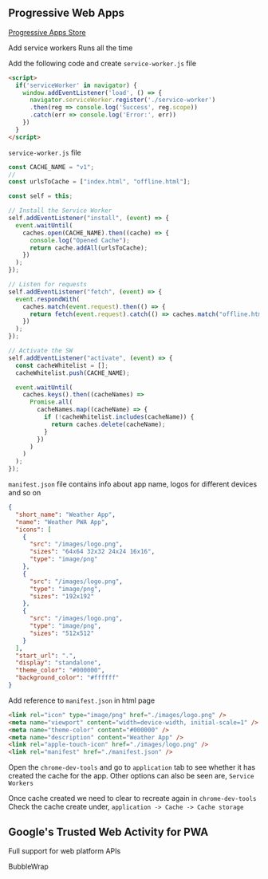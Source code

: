 ## Progressive Web Apps

[Progressive Apps Store](https://progressiveapp.store/home)

Add service workers Runs all the time

Add the following code and create `service-worker.js` file
```html
<script>
  if('serviceWorker' in navigator) {
    window.addEventListener('load', () => {
      navigator.serviceWorker.register('./service-worker')
      .then(reg => console.log('Success', reg.scope))
      .catch(err => console.log('Error:', err))
    })
  }
</script>
```

`service-worker.js` file
```js
const CACHE_NAME = "v1";
//
const urlsToCache = ["index.html", "offline.html"];

const self = this;

// Install the Service Worker
self.addEventListener("install", (event) => {
  event.waitUntil(
    caches.open(CACHE_NAME).then((cache) => {
      console.log("Opened Cache");
      return cache.addAll(urlsToCache);
    })
  );
});

// Listen for requests
self.addEventListener("fetch", (event) => {
  event.respondWith(
    caches.match(event.request).then(() => {
      return fetch(event.request).catch(() => caches.match("offline.html"));
    })
  );
});

// Activate the SW
self.addEventListener("activate", (event) => {
  const cacheWhitelist = [];
  cacheWhitelist.push(CACHE_NAME);

  event.waitUntil(
    caches.keys().then((cacheNames) =>
      Promise.all(
        cacheNames.map((cacheName) => {
          if (!cacheWhitelist.includes(cacheName)) {
            return caches.delete(cacheName);
          }
        })
      )
    )
  );
});
```

`manifest.json` file contains info about app name, logos for different devices and so on
```json
{
  "short_name": "Weather App",
  "name": "Weather PWA App",
  "icons": [
    {
      "src": "/images/logo.png",
      "sizes": "64x64 32x32 24x24 16x16",
      "type": "image/png"
    },
    {
      "src": "/images/logo.png",
      "type": "image/png",
      "sizes": "192x192"
    },
    {
      "src": "/images/logo.png",
      "type": "image/png",
      "sizes": "512x512"
    }
  ],
  "start_url": ".",
  "display": "standalone",
  "theme_color": "#000000",
  "background_color": "#ffffff"
}
```

Add reference to `manifest.json` in html page
```html
<link rel="icon" type="image/png" href="./images/logo.png" />
<meta name="viewport" content="width=device-width, initial-scale=1" />
<meta name="theme-color" content="#000000" />
<meta name="description" content="Weather App" />
<link rel="apple-touch-icon" href="./images/logo.png" />
<link rel="manifest" href="./manifest.json" />
```

Open the `chrome-dev-tools` and go to `application` tab to see whether it has created the cache for the app.
Other options can also be seen are, `Service Workers`

Once cache created we need to clear to recreate again in `chrome-dev-tools`
Check the cache create under, `application -> Cache -> Cache storage`

## Google's Trusted Web Activity for PWA

Full support for web platform APIs

BubbleWrap

